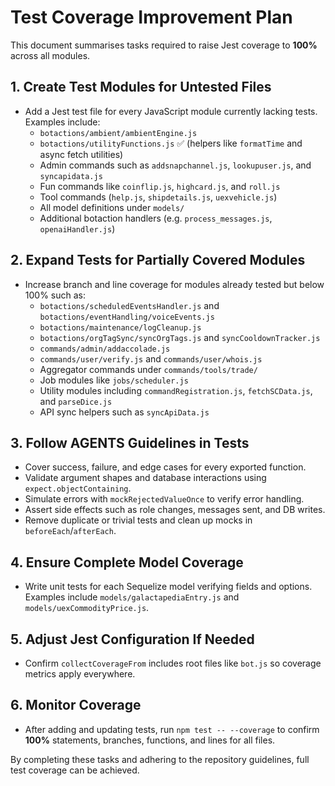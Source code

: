 # Test Coverage Improvement Plan

This document summarises tasks required to raise Jest coverage to **100%** across all modules.

## 1. Create Test Modules for Untested Files
- Add a Jest test file for every JavaScript module currently lacking tests. Examples include:
  - `botactions/ambient/ambientEngine.js`
  - `botactions/utilityFunctions.js` ✅ (helpers like `formatTime` and async fetch utilities)
  - Admin commands such as `addsnapchannel.js`, `lookupuser.js`, and `syncapidata.js`
  - Fun commands like `coinflip.js`, `highcard.js`, and `roll.js`
  - Tool commands (`help.js`, `shipdetails.js`, `uexvehicle.js`)
  - All model definitions under `models/`
  - Additional botaction handlers (e.g. `process_messages.js`, `openaiHandler.js`)

## 2. Expand Tests for Partially Covered Modules
- Increase branch and line coverage for modules already tested but below 100% such as:
  - `botactions/scheduledEventsHandler.js` and `botactions/eventHandling/voiceEvents.js`
  - `botactions/maintenance/logCleanup.js`
  - `botactions/orgTagSync/syncOrgTags.js` and `syncCooldownTracker.js`
  - `commands/admin/addaccolade.js`
  - `commands/user/verify.js` and `commands/user/whois.js`
  - Aggregator commands under `commands/tools/trade/`
  - Job modules like `jobs/scheduler.js`
  - Utility modules including `commandRegistration.js`, `fetchSCData.js`, and `parseDice.js`
  - API sync helpers such as `syncApiData.js`

## 3. Follow AGENTS Guidelines in Tests
- Cover success, failure, and edge cases for every exported function.
- Validate argument shapes and database interactions using `expect.objectContaining`.
- Simulate errors with `mockRejectedValueOnce` to verify error handling.
- Assert side effects such as role changes, messages sent, and DB writes.
- Remove duplicate or trivial tests and clean up mocks in `beforeEach`/`afterEach`.

## 4. Ensure Complete Model Coverage
- Write unit tests for each Sequelize model verifying fields and options. Examples include `models/galactapediaEntry.js` and `models/uexCommodityPrice.js`.

## 5. Adjust Jest Configuration If Needed
- Confirm `collectCoverageFrom` includes root files like `bot.js` so coverage metrics apply everywhere.

## 6. Monitor Coverage
- After adding and updating tests, run `npm test -- --coverage` to confirm **100%** statements, branches, functions, and lines for all files.

By completing these tasks and adhering to the repository guidelines, full test coverage can be achieved.
